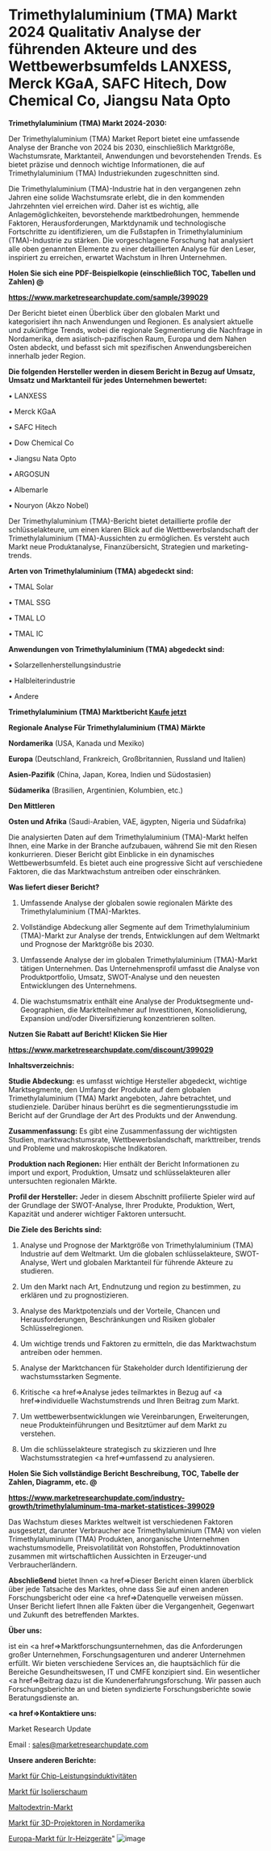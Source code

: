 # Trimethylaluminium (TMA) Markt 2024 Qualitativ Analyse der führenden Akteure und des Wettbewerbsumfelds LANXESS, Merck KGaA, SAFC Hitech, Dow Chemical Co, Jiangsu Nata Opto

<strong>Trimethylaluminium (TMA) Markt 2024-2030:</strong>

Der Trimethylaluminium (TMA) Market Report bietet eine umfassende Analyse der Branche von 2024 bis 2030, einschließlich Marktgröße, Wachstumsrate, Marktanteil, Anwendungen und bevorstehenden Trends. Es bietet präzise und dennoch wichtige Informationen, die auf Trimethylaluminium (TMA) Industriekunden zugeschnitten sind.

Die Trimethylaluminium (TMA)-Industrie hat in den vergangenen zehn Jahren eine solide Wachstumsrate erlebt, die in den kommenden Jahrzehnten viel erreichen wird. Daher ist es wichtig, alle Anlagemöglichkeiten, bevorstehende marktbedrohungen, hemmende Faktoren, Herausforderungen, Marktdynamik und technologische Fortschritte zu identifizieren, um die Fußstapfen in Trimethylaluminium (TMA)-Industrie zu stärken. Die vorgeschlagene Forschung hat analysiert alle oben genannten Elemente zu einer detaillierten Analyse für den Leser, inspiriert zu erreichen, erwartet Wachstum in Ihren Unternehmen.



<strong>Holen Sie sich eine PDF-Beispielkopie (einschließlich TOC, Tabellen und Zahlen) @
</strong>

<strong><a href=https://www.marketresearchupdate.com/sample/399029>

<strong>https://www.marketresearchupdate.com/sample/399029</u></font></a></strong></strong>

Der Bericht bietet einen Überblick über den globalen Markt und kategorisiert ihn nach Anwendungen und Regionen. Es analysiert aktuelle und zukünftige Trends, wobei die regionale Segmentierung die Nachfrage in Nordamerika, dem asiatisch-pazifischen Raum, Europa und dem Nahen Osten abdeckt, und befasst sich mit spezifischen Anwendungsbereichen innerhalb jeder Region.



<strong>Die folgenden Hersteller werden in diesem Bericht in Bezug auf Umsatz, Umsatz und Marktanteil für jedes Unternehmen bewertet:</strong>

• LANXESS

• Merck KGaA

• SAFC Hitech

• Dow Chemical Co

• Jiangsu Nata Opto

• ARGOSUN

• Albemarle

• Nouryon (Akzo Nobel)

Der Trimethylaluminium (TMA)-Bericht bietet detaillierte profile der schlüsselakteure, um einen klaren Blick auf die Wettbewerbslandschaft der Trimethylaluminium (TMA)-Aussichten zu ermöglichen. Es versteht auch Markt neue Produktanalyse, Finanzübersicht, Strategien und marketing-trends.



<strong>Arten von Trimethylaluminium (TMA) abgedeckt sind:</strong>

• TMAL Solar

• TMAL SSG

• TMAL LO

• TMAL IC



<strong>Anwendungen von Trimethylaluminium (TMA) abgedeckt sind:</strong>

• Solarzellenherstellungsindustrie

• Halbleiterindustrie

• Andere



<strong>Trimethylaluminium (TMA) Marktbericht <a href=https://www.marketresearchupdate.com/buynow/399029>Kaufe jetzt</a></strong>



<strong>Regionale Analyse Für Trimethylaluminium (TMA) Märkte</strong>



<strong>Nordamerika</strong> (USA, Kanada und Mexiko)



<strong>Europa</strong> (Deutschland, Frankreich, Großbritannien, Russland und Italien)



<strong>Asien-Pazifik</strong> (China, Japan, Korea, Indien und Südostasien)



<strong>Südamerika</strong> (Brasilien, Argentinien, Kolumbien, etc.)



<strong>Den Mittleren</strong> 

<strong>Osten und Afrika</strong> (Saudi-Arabien, VAE, ägypten, Nigeria und Südafrika)

Die analysierten Daten auf dem Trimethylaluminium (TMA)-Markt helfen Ihnen, eine Marke in der Branche aufzubauen, während Sie mit den Riesen konkurrieren. Dieser Bericht gibt Einblicke in ein dynamisches Wettbewerbsumfeld. Es bietet auch eine progressive Sicht auf verschiedene Faktoren, die das Marktwachstum antreiben oder einschränken.



<strong>Was liefert dieser Bericht?</strong>

1. Umfassende Analyse der globalen sowie regionalen Märkte des Trimethylaluminium (TMA)-Marktes.

2. Vollständige Abdeckung aller Segmente auf dem Trimethylaluminium (TMA)-Markt zur Analyse der trends, Entwicklungen auf dem Weltmarkt und Prognose der Marktgröße bis 2030.

3. Umfassende Analyse der im globalen Trimethylaluminium (TMA)-Markt tätigen Unternehmen. Das Unternehmensprofil umfasst die Analyse von Produktportfolio, Umsatz, SWOT-Analyse und den neuesten Entwicklungen des Unternehmens.

4. Die wachstumsmatrix enthält eine Analyse der Produktsegmente und-Geographien, die Marktteilnehmer auf Investitionen, Konsolidierung, Expansion und/oder Diversifizierung konzentrieren sollten.



<strong>Nutzen Sie Rabatt auf Bericht! Klicken Sie Hier
</strong>

<strong><a href=https://www.marketresearchupdate.com/discount/399029>https://www.marketresearchupdate.com/discount/399029</b></u></font></strong></a>



<strong>Inhaltsverzeichnis:</strong>



<strong>Studie Abdeckung:</strong> es umfasst wichtige Hersteller abgedeckt, wichtige Marktsegmente, den Umfang der Produkte auf dem globalen Trimethylaluminium (TMA) Markt angeboten, Jahre betrachtet, und studienziele. Darüber hinaus berührt es die segmentierungsstudie im Bericht auf der Grundlage der Art des Produkts und der Anwendung.



<strong>Zusammenfassung:</strong> Es gibt eine Zusammenfassung der wichtigsten Studien, marktwachstumsrate, Wettbewerbslandschaft, markttreiber, trends und Probleme und makroskopische Indikatoren.



<strong>Produktion nach Regionen:</strong> Hier enthält der Bericht Informationen zu import und export, Produktion, Umsatz und schlüsselakteuren aller untersuchten regionalen Märkte.



<strong>Profil der Hersteller:</strong> Jeder in diesem Abschnitt profilierte Spieler wird auf der Grundlage der SWOT-Analyse, Ihrer Produkte, Produktion, Wert, Kapazität und anderer wichtiger Faktoren untersucht.



<strong>Die Ziele des Berichts sind:</strong>

1) Analyse und Prognose der Marktgröße von Trimethylaluminium (TMA) Industrie auf dem Weltmarkt.
Um die globalen schlüsselakteure, SWOT-Analyse, Wert und globalen Marktanteil für führende Akteure zu studieren.

2) Um den Markt nach Art, Endnutzung und region zu bestimmen, zu erklären und zu prognostizieren.

3) Analyse des Marktpotenzials und der Vorteile, Chancen und Herausforderungen, Beschränkungen und Risiken globaler Schlüsselregionen.

4) Um wichtige trends und Faktoren zu ermitteln, die das Marktwachstum antreiben oder hemmen.

5) Analyse der Marktchancen für Stakeholder durch Identifizierung der wachstumsstarken Segmente.

6) Kritische <a href=>Analyse</a> jedes teilmarktes in Bezug auf <a href=>individuelle</a> Wachstumstrends und Ihren Beitrag zum Markt.

7) Um wettbewerbsentwicklungen wie Vereinbarungen, Erweiterungen, neue Produkteinführungen und Besitztümer auf dem Markt zu verstehen.

8) Um die schlüsselakteure strategisch zu skizzieren und Ihre Wachstumsstrategien <a href=>umfassend</a> zu analysieren.



<strong>Holen Sie Sich vollständige Bericht Beschreibung, TOC, Tabelle der Zahlen, Diagramm, etc. @ </strong>

<strong><a href=https://www.marketresearchupdate.com/industry-growth/trimethylaluminum-tma-market-statistices-399029>https://www.marketresearchupdate.com/industry-growth/trimethylaluminum-tma-market-statistices-399029</a></font></strong>

Das Wachstum dieses Marktes weltweit ist verschiedenen Faktoren ausgesetzt, darunter Verbraucher ace Trimethylaluminium (TMA) von vielen Trimethylaluminium (TMA) Produkten, anorganische Unternehmen wachstumsmodelle, Preisvolatilität von Rohstoffen, Produktinnovation zusammen mit wirtschaftlichen Aussichten in Erzeuger-und Verbraucherländern.



<strong>Abschließend</strong> bietet Ihnen <a href=>Dieser</a> Bericht einen klaren überblick über jede Tatsache des Marktes, ohne dass Sie auf einen anderen Forschungsbericht oder eine <a href=>Datenquelle</a> verweisen müssen. Unser Bericht liefert Ihnen alle Fakten über die Vergangenheit, Gegenwart und Zukunft des betreffenden Marktes.



<strong>Über uns:</strong>

 ist ein <a href=>Marktfors</a>chungsunternehmen, das die Anforderungen großer Unternehmen, Forschungsagenturen und anderer Unternehmen erfüllt. Wir bieten verschiedene Services an, die hauptsächlich für die Bereiche Gesundheitswesen, IT und CMFE konzipiert sind. Ein wesentlicher <a href=>Beitrag</a> dazu ist die Kundenerfahrungsforschung. Wir passen auch Forschungsberichte an und bieten syndizierte Forschungsberichte sowie Beratungsdienste an.



<strong><a href=>Kontaktiere uns:</a></strong>

Market Research Update

Email : sales@marketresearchupdate.com



<strong>Unsere anderen Berichte:</strong>

<a href=https://www.linkedin.com/pulse/chip-power-inductor-market-has-huge-demand-worldwide-profiling>Markt für Chip-Leistungsinduktivitäten</a>

<a href=https://www.linkedin.com/pulse/insulation-foam-market-outlooks-2023-size-players-cost>Markt für Isolierschaum</a>

<a href=https://www.linkedin.com/pulse/maltodextrin-market-outlooks-2023-size-players>Maltodextrin-Markt</a>

<a href=https://www.linkedin.com/pulse/north-america-3d-projector-market-2023-booming>Markt für 3D-Projektoren in Nordamerika</a>

<a href=https://www.linkedin.com/pulse/europe-ir-heaters-market-challenges-opportunities-size>Europa-Markt für Ir-Heizgeräte</a>"
![image](https://github.com/RushikeshRI/news24analysis/assets/164026548/982a5481-ffb8-4789-89a5-457ad12ce72f)
